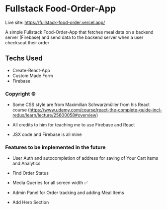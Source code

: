 # Fullstack Food-Order-App

Live site: https://fullstack-food-order.vercel.app/

A simple Fullstack Food-Order-App that fetches meal data on a backend server (Firebase) and send data to the backend server when a user checksout their order

## Techs Used

- Create-React-App
- Custom Made Form
- Firebase

### Copyright ©

- Some CSS style are from Maximilian Schwarzmüller from his React course (https://www.udemy.com/course/react-the-complete-guide-incl-redux/learn/lecture/25600058#overview)

- All credits to him for teaching me to use Firebase and React

- JSX code and Firebase is all mine

### Features to be implemented in the future

- User Auth and autocompletion of address for saving of Your Cart items and Analytics

- Find Order Status

- Media Queries for all screen width ✅

- Admin Panel for Order tracking and adding Meal Items

- Add Hero Section
